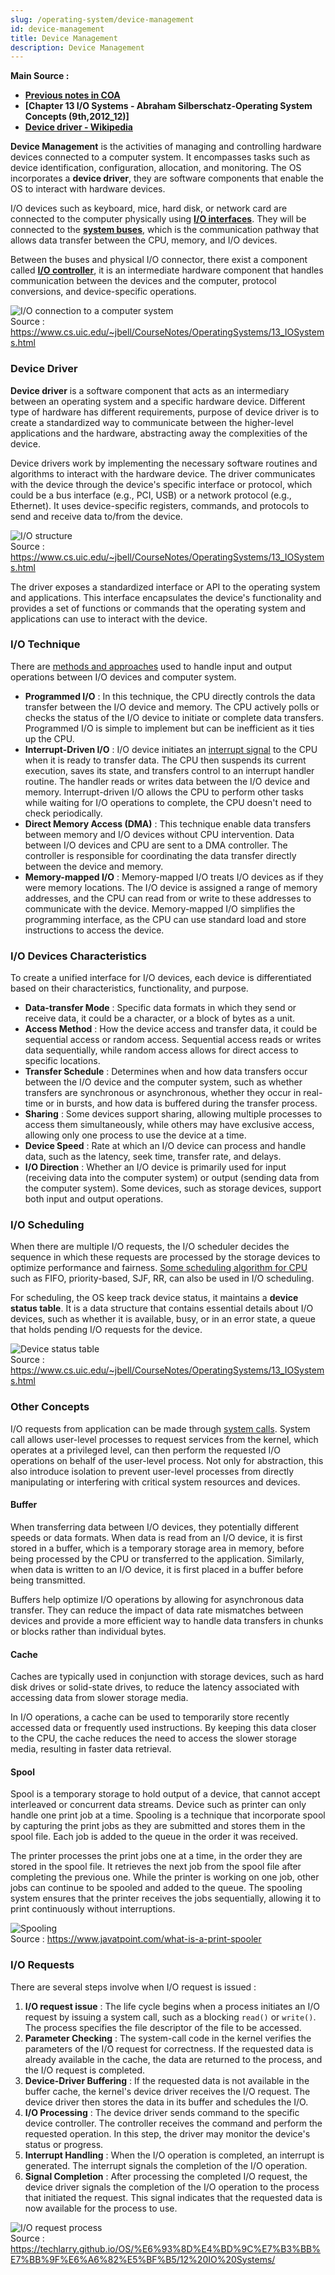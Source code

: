 ```yaml
---
slug: /operating-system/device-management
id: device-management
title: Device Management
description: Device Management
---
```


**Main Source :**

- **[Previous notes in COA](/computer-organization-and-architecture)**
- **[Chapter 13 I/O Systems - Abraham Silberschatz-Operating System Concepts (9th,2012_12)]**
- **[Device driver - Wikipedia](https://en.wikipedia.org/wiki/Device_driver)**

**Device Management** is the activities of managing and controlling hardware devices connected to a computer system. It encompasses tasks such as device identification, configuration, allocation, and monitoring. The OS incorporates a **device driver**, they are software components that enable the OS to interact with hardware devices.

I/O devices such as keyboard, mice, hard disk, or network card are connected to the computer physically using [**I/O interfaces**](/computer-organization-and-architecture/input-output#interfaces). They will be connected to the [**system buses**](/computer-organization-and-architecture/von-neumann#system-buses), which is the communication pathway that allows data transfer between the CPU, memory, and I/O devices.

Between the buses and physical I/O connector, there exist a component called [**I/O controller**](/computer-organization-and-architecture/input-output#io-controller), it is an intermediate hardware component that handles communication between the devices and the computer, protocol conversions, and device-specific operations.

![I/O connection to a computer system](./io-connection.png)  
Source : https://www.cs.uic.edu/~jbell/CourseNotes/OperatingSystems/13_IOSystems.html

### Device Driver

**Device driver** is a software component that acts as an intermediary between an operating system and a specific hardware device. Different type of hardware has different requirements, purpose of device driver is to create a standardized way to communicate between the higher-level applications and the hardware, abstracting away the complexities of the device.

Device drivers work by implementing the necessary software routines and algorithms to interact with the hardware device. The driver communicates with the device through the device's specific interface or protocol, which could be a bus interface (e.g., PCI, USB) or a network protocol (e.g., Ethernet). It uses device-specific registers, commands, and protocols to send and receive data to/from the device.

![I/O structure](./io-structure.png)  
Source : https://www.cs.uic.edu/~jbell/CourseNotes/OperatingSystems/13_IOSystems.html

The driver exposes a standardized interface or API to the operating system and applications. This interface encapsulates the device's functionality and provides a set of functions or commands that the operating system and applications can use to interact with the device.

### I/O Technique

There are [methods and approaches](/computer-organization-and-architecture/input-output#io-technique) used to handle input and output operations between I/O devices and computer system.

- **Programmed I/O** : In this technique, the CPU directly controls the data transfer between the I/O device and memory. The CPU actively polls or checks the status of the I/O device to initiate or complete data transfers. Programmed I/O is simple to implement but can be inefficient as it ties up the CPU.
- **Interrupt-Driven I/O** : I/O device initiates an [interrupt signal](/operating-system/interrupt-handling) to the CPU when it is ready to transfer data. The CPU then suspends its current execution, saves its state, and transfers control to an interrupt handler routine. The handler reads or writes data between the I/O device and memory. Interrupt-driven I/O allows the CPU to perform other tasks while waiting for I/O operations to complete, the CPU doesn't need to check periodically.
- **Direct Memory Access (DMA)** : This technique enable data transfers between memory and I/O devices without CPU intervention. Data between I/O devices and CPU are sent to a DMA controller. The controller is responsible for coordinating the data transfer directly between the device and memory.
- **Memory-mapped I/O** : Memory-mapped I/O treats I/O devices as if they were memory locations. The I/O device is assigned a range of memory addresses, and the CPU can read from or write to these addresses to communicate with the device. Memory-mapped I/O simplifies the programming interface, as the CPU can use standard load and store instructions to access the device.

### I/O Devices Characteristics

To create a unified interface for I/O devices, each device is differentiated based on their characteristics, functionality, and purpose.

- **Data-transfer Mode** : Specific data formats in which they send or receive data, it could be a character, or a block of bytes as a unit.
- **Access Method** : How the device access and transfer data, it could be sequential access or random access. Sequential access reads or writes data sequentially, while random access allows for direct access to specific locations.
- **Transfer Schedule** : Determines when and how data transfers occur between the I/O device and the computer system, such as whether transfers are synchronous or asynchronous, whether they occur in real-time or in bursts, and how data is buffered during the transfer process.
- **Sharing** : Some devices support sharing, allowing multiple processes to access them simultaneously, while others may have exclusive access, allowing only one process to use the device at a time.
- **Device Speed** : Rate at which an I/O device can process and handle data, such as the latency, seek time, transfer rate, and delays.
- **I/O Direction** : Whether an I/O device is primarily used for input (receiving data into the computer system) or output (sending data from the computer system). Some devices, such as storage devices, support both input and output operations.

### I/O Scheduling

When there are multiple I/O requests, the I/O scheduler decides the sequence in which these requests are processed by the storage devices to optimize performance and fairness. [Some scheduling algorithm for CPU](/operating-system/process-management#scheduling-algorithms) such as FIFO, priority-based, SJF, RR, can also be used in I/O scheduling.

For scheduling, the OS keep track device status, it maintains a **device status table**. It is a data structure that contains essential details about I/O devices, such as whether it is available, busy, or in an error state, a queue that holds pending I/O requests for the device.

![Device status table](./device-status-table.png)  
Source : https://www.cs.uic.edu/~jbell/CourseNotes/OperatingSystems/13_IOSystems.html

### Other Concepts

I/O requests from application can be made through [system calls](/operating-system/system-call). System call allows user-level processes to request services from the kernel, which operates at a privileged level, can then perform the requested I/O operations on behalf of the user-level process. Not only for abstraction, this also introduce isolation to prevent user-level processes from directly manipulating or interfering with critical system resources and devices.

#### Buffer

When transferring data between I/O devices, they potentially different speeds or data formats. When data is read from an I/O device, it is first stored in a buffer, which is a temporary storage area in memory, before being processed by the CPU or transferred to the application. Similarly, when data is written to an I/O device, it is first placed in a buffer before being transmitted.

Buffers help optimize I/O operations by allowing for asynchronous data transfer. They can reduce the impact of data rate mismatches between devices and provide a more efficient way to handle data transfers in chunks or blocks rather than individual bytes.

#### Cache

Caches are typically used in conjunction with storage devices, such as hard disk drives or solid-state drives, to reduce the latency associated with accessing data from slower storage media.

In I/O operations, a cache can be used to temporarily store recently accessed data or frequently used instructions. By keeping this data closer to the CPU, the cache reduces the need to access the slower storage media, resulting in faster data retrieval.

#### Spool

Spool is a temporary storage to hold output of a device, that cannot accept interleaved or concurrent data streams. Device such as printer can only handle one print job at a time. Spooling is a technique that incorporate spool by capturing the print jobs as they are submitted and stores them in the spool file. Each job is added to the queue in the order it was received.

The printer processes the print jobs one at a time, in the order they are stored in the spool file. It retrieves the next job from the spool file after completing the previous one. While the printer is working on one job, other jobs can continue to be spooled and added to the queue. The spooling system ensures that the printer receives the jobs sequentially, allowing it to print continuously without interruptions.

![Spooling](./spooling.png)  
Source : https://www.javatpoint.com/what-is-a-print-spooler

### I/O Requests

There are several steps involve when I/O request is issued :

1. **I/O request issue** : The life cycle begins when a process initiates an I/O request by issuing a system call, such as a blocking `read()` or `write()`. The process specifies the file descriptor of the file to be accessed.
2. **Parameter Checking** : The system-call code in the kernel verifies the parameters of the I/O request for correctness. If the requested data is already available in the cache, the data are returned to the process, and the I/O request is completed.
3. **Device-Driver Buffering** : If the requested data is not available in the buffer cache, the kernel's device driver receives the I/O request. The device driver then stores the data in its buffer and schedules the I/O.
4. **I/O Processing** : The device driver sends command to the specific device controller. The controller receives the command and perform the requested operation. In this step, the driver may monitor the device's status or progress.
5. **Interrupt Handling** : When the I/O operation is completed, an interrupt is generated. The interrupt signals the completion of the I/O operation.
6. **Signal Completion** : After processing the completed I/O request, the device driver signals the completion of the I/O operation to the process that initiated the request. This signal indicates that the requested data is now available for the process to use.

![I/O request process](./io-request-process.png)  
Source : https://techlarry.github.io/OS/%E6%93%8D%E4%BD%9C%E7%B3%BB%E7%BB%9F%E6%A6%82%E5%BF%B5/12%20IO%20Systems/
